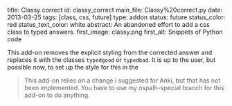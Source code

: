 title: Classy correct
id: classy_correct
main_file: Classy%20correct.py
date: 2013-03-25
tags: [class, css, future]
type: addon
status: future
status_color: red
status_text_color: white
abstract: An abandoned effort to add a css class to typed answers.
first_image: classy.png
first_alt: Snippets of Python code

This add-on removes the explicit styling from the corrected answer and
replaces it with the classes `typedgood` or `typedbad`. It is up to
the user, but possible now, to set up the style for this in the

<blockquote class="nb">
This add-on relies on a change i suggested for Anki, but that has not
been implemented. You have to use my ospalh-special branch for this
add-on to do anything.
</blockquote>
